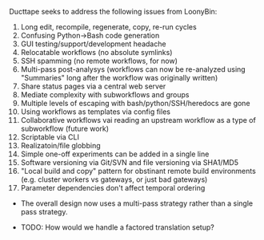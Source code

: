 Ducttape seeks to address the following issues from LoonyBin:

1) Long edit, recompile, regenerate, copy, re-run cycles
2) Confusing Python->Bash code generation
3) GUI testing/support/development headache
4) Relocatable workflows (no absolute symlinks)
5) SSH spamming (no remote workflows, for now)
6) Multi-pass post-analysys (workflows can now be re-analyzed using "Summaries" long after the workflow was originally written)
7) Share status pages via a central web server
8) Mediate complexity with subworkflows and groups
9) Multiple levels of escaping with bash/python/SSH/heredocs are gone
10) Using workflows as templates via config files
11) Collaborative workflows vai reading an upstream workflow as a type of subworkflow (future work)
12) Scriptable via CLI
13) Realizatoin/file globbing
14) Simple one-off experiments can be added in a single line
15) Software versioning via Git/SVN and file versioning via SHA1/MD5
16) "Local build and copy" pattern for obstinant remote build environments (e.g. cluster workers vs gateways, or just bad gateways)
17) Parameter dependencies don't affect temporal ordering

* The overall design now uses a multi-pass strategy rather than a single pass strategy.

* TODO: How would we handle a factored translation setup?
